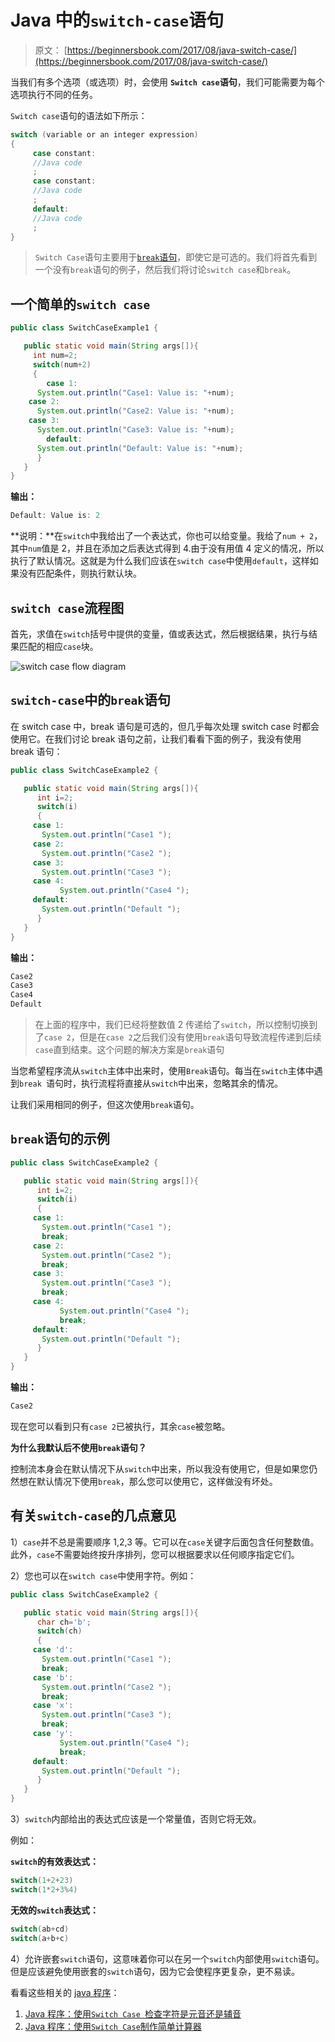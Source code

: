 # Java 中的`switch-case`语句

> 原文： [https://beginnersbook.com/2017/08/java-switch-case/](https://beginnersbook.com/2017/08/java-switch-case/)

当我们有多个选项（或选项）时，会使用 **`Switch case`语句**，我们可能需要为每个选项执行不同的任务。

`Switch case`语句的语法如下所示：
```java
switch (variable or an integer expression)
{
     case constant:
     //Java code
     ;
     case constant:
     //Java code
     ;
     default:
     //Java code
     ;
}
```

> `Switch Case`语句主要用于[`break`语句](https://beginnersbook.com/2017/08/java-break-statement/)，即使它是可选的。我们将首先看到一个没有`break`语句的例子，然后我们将讨论`switch case`和`break`。

## 一个简单的`switch case`

```java
public class SwitchCaseExample1 {

   public static void main(String args[]){
     int num=2;
     switch(num+2)
     {
        case 1:
	  System.out.println("Case1: Value is: "+num);
	case 2:
	  System.out.println("Case2: Value is: "+num);
	case 3:
	  System.out.println("Case3: Value is: "+num);
        default:
	  System.out.println("Default: Value is: "+num);
      }
   }
}
```

**输出：**

```java
Default: Value is: 2
```

**说明：**在`switch`中我给出了一个表达式，你也可以给变量。我给了`num + 2`，其中`num`值是 2，并且在添加之后表达式得到 4.由于没有用值 4 定义的情况，所以执行了默认情况。这就是为什么我们应该在`switch case`中使用`default`，这样如果没有匹配条件，则执行默认块。

## `switch case`流程图

首先，求值在`switch`括号中提供的变量，值或表达式，然后根据结果，执行与结果匹配的相应`case`块。


![switch case flow diagram](img/4f4a0032c3c6f26d1bc5a76c8a08546f.jpg)

## `switch-case`中的`break`语句

在 switch case 中，break 语句是可选的，但几乎每次处理 switch case 时都会使用它。在我们讨论 break 语句之前，让我们看看下面的例子，我没有使用 break 语句：

```java
public class SwitchCaseExample2 {

   public static void main(String args[]){
      int i=2;
      switch(i)
      {
	 case 1:
	   System.out.println("Case1 ");
	 case 2:
	   System.out.println("Case2 ");
	 case 3:
	   System.out.println("Case3 ");
	 case 4:
           System.out.println("Case4 ");
	 default:
	   System.out.println("Default ");
      }
   }
}

```

**输出：**

```java
Case2 
Case3 
Case4 
Default 

```

> 在上面的程序中，我们已经将整数值 2 传递给了`switch`，所以控制切换到了`case 2`，但是在`case 2`之后我们没有使用`break`语句导致流程传递到后续`case`直到结束。这个问题的解决方案是`break`语句

当您希望程序流从`switch`主体中出来时，使用`Break`语句。每当在`switch`主体中遇到`break `语句时，执行流程将直接从`switch`中出来，忽略其余的情况。

让我们采用相同的例子，但这次使用`break`语句。

## `break`语句的示例

```java
public class SwitchCaseExample2 {

   public static void main(String args[]){
      int i=2;
      switch(i)
      {
	 case 1:
	   System.out.println("Case1 ");
	   break;
	 case 2:
	   System.out.println("Case2 ");
	   break;
	 case 3:
	   System.out.println("Case3 ");
	   break;
	 case 4:
           System.out.println("Case4 ");
           break;
	 default:
	   System.out.println("Default ");
      }
   }
}
```

**输出：**

```java
Case2
```

现在您可以看到只有`case 2`已被执行，其余`case`被忽略。

**为什么我默认后不使用`break`语句？**

控制流本身会在默认情况下从`switch`中出来，所以我没有使用它，但是如果您仍然想在默认情况下使用`break`，那么您可以使用它，这样做没有坏处。

## 有关`switch-case`的几点意见

1）`case`并不总是需要顺序 1,2,3 等。它可以在`case`关键字后面包含任何整数值。此外，`case`不需要始终按升序排列，您可以根据要求以任何顺序指定它们。

2）您也可以在`switch case`中使用字符。例如：

```java
public class SwitchCaseExample2 {

   public static void main(String args[]){
      char ch='b';
      switch(ch)
      {
	 case 'd':
	   System.out.println("Case1 ");
	   break;
	 case 'b':
	   System.out.println("Case2 ");
	   break;
	 case 'x':
	   System.out.println("Case3 ");
	   break;
	 case 'y':
           System.out.println("Case4 ");
           break;
	 default:
	   System.out.println("Default ");
      }
   }
}
```

3）`switch`内部给出的表达式应该是一个常量值，否则它将无效。

例如：

**`switch`的有效表达式：**

```java
switch(1+2+23)
switch(1*2+3%4)
```

**无效的`switch`表达式：**

```java
switch(ab+cd)
switch(a+b+c)
```

4）允许嵌套`switch`语句，这意味着你可以在另一个`switch`内部使用`switch`语句。但是应该避免使用嵌套的`switch`语句，因为它会使程序更复杂，更不易读。

看看这些相关的 [java 程序](https://beginnersbook.com/2017/09/java-examples/)：

1.  [Java 程序：使用`Switch Case `检查字符是元音还是辅音](https://beginnersbook.com/2017/09/java-program-to-check-vowel-and-consonant-using-switch-case/)
2.  [Java 程序：使用`Switch Case`制作简单计算器](https://beginnersbook.com/2017/09/java-program-to-make-a-calculator-using-switch-case/)